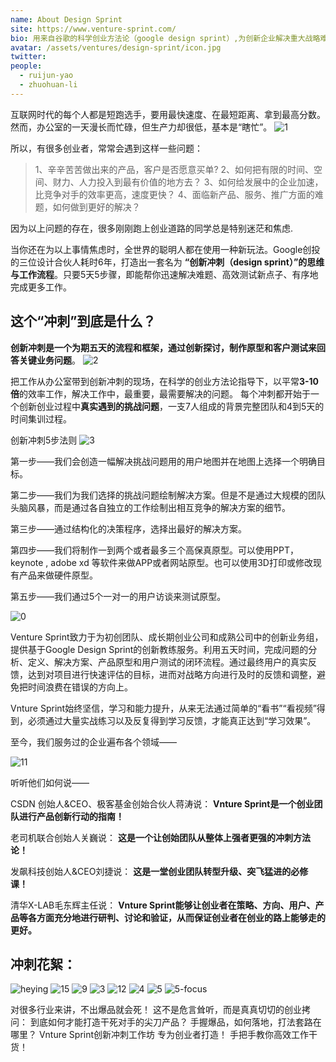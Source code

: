 ```yaml
---
name: About Design Sprint
site: https://www.venture-sprint.com/
bio: 用来自谷歌的科学创业方法论（google design sprint）,为创新企业解决重大战略难题！
avatar: /assets/ventures/design-sprint/icon.jpg
twitter: 
people:
  - ruijun-yao
  - zhuohuan-li
---
```

互联网时代的每个人都是短跑选手，要用最快速度、在最短距离、拿到最高分数。然而，办公室的一天漫长而忙碌，但生产力却很低，基本是“瞎忙”。
![1](/assets/ventures/design-sprint/1.jpg)

所以，有很多创业者，常常会遇到这样一些问题：

>1、辛辛苦苦做出来的产品，客户是否愿意买单?
>2、如何把有限的时间、空间、财力、人力投入到最有价值的地方去？
>3、如何给发展中的企业加速，比竞争对手的效率更高，速度更快？
>4、面临新产品、服务、推广方面的难题，如何做到更好的解决？

因为以上问题的存在，很多刚刚跑上创业道路的同学总是特别迷茫和焦虑.

当你还在为以上事情焦虑时，全世界的聪明人都在使用一种新玩法。Google创投的三位设计合伙人耗时6年，打造出一套名为 **“创新冲刺（design sprint）”的思维与工作流程**。只要5天5步骤，即能帮你迅速解决难题、高效测试新点子、有序地完成更多工作。

## 这个“冲刺”到底是什么？  

**创新冲刺是一个为期五天的流程和框架，通过创新探讨，制作原型和客户测试来回答关键业务问题**。
![2](/assets/ventures/design-sprint/2.jpg)

把工作从办公室带到创新冲刺的现场，在科学的创业方法论指导下，以平常**3-10倍**的效率工作，解决工作中，最重要，最需要解决的问题。
每个冲刺都开始于一个创新创业过程中**真实遇到的挑战问题**，一支7人组成的背景完整团队和4到5天的时间集训过程。

创新冲刺5步法则
![3](/assets/ventures/design-sprint/3.png)

第一步——我们会创造一幅解决挑战问题用的用户地图并在地图上选择一个明确目标。

第二步——我们为我们选择的挑战问题绘制解决方案。但是不是通过大规模的团队头脑风暴，而是通过各自独立的工作绘制出相互竞争的解决方案的细节。

第三步——通过结构化的决策程序，选择出最好的解决方案。

第四步——我们将制作一到两个或者最多三个高保真原型。可以使用PPT，keynote , adobe xd 等软件来做APP或者网站原型。也可以使用3D打印或修改现有产品来做硬件原型。

第五步——我们通过5个一对一的用户访谈来测试原型。

![0](/assets/ventures/design-sprint/0.jpg)

Venture Sprint致力于为初创团队、成长期创业公司和成熟公司中的创新业务组，提供基于Google Design Sprint的创新教练服务。利用五天时间，完成问题的分析、定义、解决方案、产品原型和用户测试的闭环流程。通过最终用户的真实反馈，达到对项目进行快速评估的目标，进而对战略方向进行及时的反馈和调整，避免把时间浪费在错误的方向上。

Vnture  Sprint始终坚信，学习和能力提升，从来无法通过简单的“看书”“看视频”得到，必须通过大量实战练习以及反复得到学习反馈，才能真正达到“学习效果”。

至今，我们服务过的企业遍布各个领域——

![11](/assets/ventures/design-sprint/11.jpg)

听听他们如何说——

CSDN 创始人&CEO、极客基金创始合伙人蒋涛说：
**Vnture  Sprint是一个创业团队进行产品创新行动的指南！**

老司机联合创始人关巍说：
**这是一个让创始团队从整体上强者更强的冲刺方法论！**

发飙科技创始人&CEO刘捷说：
**这是一堂创业团队转型升级、突飞猛进的必修课！**

清华X-LAB毛东辉主任说：
**Vnture Sprint能够让创业者在策略、方向、用户、产品等各方面充分地进行研判、讨论和验证，从而保证创业者在创业的路上能够走的更好。**

## 冲刺花絮：

![heying](/assets/ventures/design-sprint/heying.jpg)
![15](/assets/ventures/design-sprint/15.jpg)
![9](/assets/ventures/design-sprint/9.jpg)
![3](/assets/ventures/design-sprint/3.jpg)
![12](/assets/ventures/design-sprint/12.jpg)
![4](/assets/ventures/design-sprint/4.jpg)
![5](/assets/ventures/design-sprint/5.jpg)
![5-focus](/assets/ventures/design-sprint/5-focus.jpg)

对很多行业来讲，不出爆品就会死！
这不是危言耸听，而是真真切切的创业拷问：
到底如何才能打造干死对手的尖刀产品？
手握爆品，如何落地，打法套路在哪里？
Vnture  Sprint创新冲刺工作坊
专为创业者打造！
手把手教你高效工作干货！
